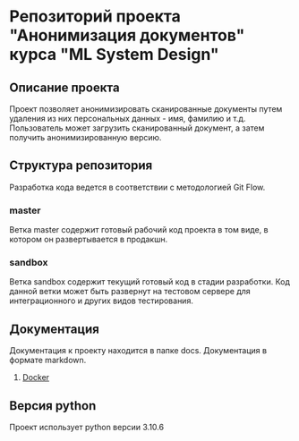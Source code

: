 # Репозиторий проекта "Анонимизация документов" курса "ML System Design"

## Описание проекта
Проект позволяет анонимизировать сканированные документы путем удаления из них персональных данных - имя, фамилию и т.д.
Пользователь может загрузить сканированный документ, а затем получить анонимизированную версию.

## Структура репозитория
Разработка кода ведется в соответствии с методологией Git Flow.

### master
Ветка master содержит готовый рабочий код проекта в том виде, в котором он развертывается в продакшн. 

### sandbox
Ветка sandbox содержит текущий готовый код в стадии разработки. Код данной ветки может быть развернут на тестовом сервере для интеграционного и других видов тестирования.

## Документация
Документация к проекту находится в папке docs. Документация в формате markdown.
1. [Docker](docs/docker.md)

## Версия python
Проект использует python версии 3.10.6